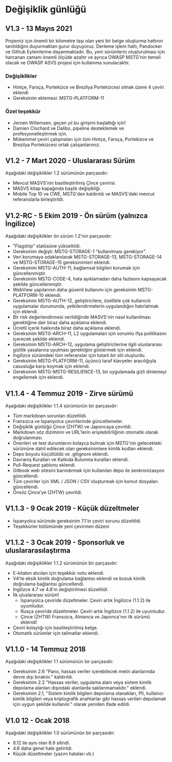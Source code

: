 # Değişiklik günlüğü

## V1.3 - 13 Mayıs 2021

Projemiz için önemli bir kilometre taşı olan yeni bir belge oluşturma hattının tanıtıldığını duyurmaktan gurur duyuyoruz. Derleme işlem hattı, Pandocker ve Github Eylemlerine dayanmaktadır. Bu, yeni sürümlerin oluşturulması için harcanan zamanı önemli ölçüde azaltır ve ayrıca OWASP MSTG'nin temeli olacak ve OWASP ASVS projesi için kullanıma sunulacaktır.

### Değişiklikler

- Hintçe, Farsça, Portekizce ve Brezilya Portekizcesi olmak üzere 4 çeviri eklendi
- Gereksinim eklemesi: MSTG-PLATFORM-11

### Özel teşekkür

- Jeroen Willemsen, geçen yıl bu girişimi başlattığı için!
- Damien Clochard ve Dalibo, pipeline desteklemek ve profesyonelleştirmek için.
- Mükemmel çeviri çalışmaları için tüm Hintçe, Farsça, Portekizce ve Brezilya Portekizcesi ortak çalışanlarımız.

## V1.2 - 7 Mart 2020 - Uluslararası Sürüm

Aşağıdaki değişiklikler 1.2 sürümünün parçasıdır:

- Mevcut MASVS'nin basitleştirilmiş Çince çevirisi.
- MASVS kitap kapağında başlık değişikliği.
- Mobile Top 10 ve CWE, MSTG'den kaldırıldı ve MASVS'deki mevcut referanslarla birleştirildi.

## V1.2-RC - 5 Ekim 2019 - Ön sürüm (yalnızca İngilizce)

Aşağıdaki değişiklikler ön sürüm 1.2'nin parçasıdır:

- "Flagship" statüsüne yükseltildi.
- Gereksinim değişti: MSTG-STORAGE-1 "kullanılması gerekiyor".
- Veri korumaya odaklanılarak MSTG-STORAGE-13, MSTG-STORAGE-14 ve MSTG-STORAGE-15 gereksinimleri eklendi.
- Gereksinim MSTG-AUTH-11, bağlamsal bilgileri korumak için güncellenmiştir.
- Gereksinim MSTG-CODE-4, hata ayıklamadan daha fazlasını kapsayacak şekilde güncellenmiştir.
- WebView yapılarının daha güvenli kullanımı için gereksinim MSTG-PLATFORM-10 eklendi.
- Gereksinim MSTG-AUTH-12, geliştiricilere, özellikle çok kullanıcılı uygulamalar durumunda, yetkilendirmelerin uygulandığını hatırlatmak için eklendi.
- Bir risk değerlendirmesi verildiğinde MASVS'nin nasıl kullanılması gerektiğine dair biraz daha açıklama eklendi.
- Ücretli içerik hakkında biraz daha açıklama eklendi.
- Gereksinim MSTG-ARCH-11, L2 uygulamaları için sorumlu ifşa politikasını içerecek şekilde eklendi.
- Gereksinim MSTG-ARCH-12, uygulama geliştiricilerine ilgili uluslararası gizlilik yasalarına uyulması gerektiğini göstermek için eklendi.
- İngilizce sürümdeki tüm referanslar için tutarlı bir stil oluşturdu.
- Gereksinim MSTG-PLATFORM-11, üçüncü taraf klavyeler aracılığıyla casusluğa karşı koymak için eklendi.
- Gereksinim MSTG-MSTG-RESILIENCE-13, bir uygulamada gizli dinlemeyi engellemek için eklendi.

## V1.1.4 - 4 Temmuz 2019 - Zirve sürümü

Aşağıdaki değişiklikler 1.1.4 sürümünün bir parçasıdır:

- Tüm markdown sorunları düzeltildi.
- Fransızca ve İspanyolca çevirilerinde güncellemeler.
- Değişiklik günlüğü Çince (ZHTW) ve Japoncaya çevrildi.
- Markdown söz diziminin ve URL'lerin erişilebilirliğinin otomatik olarak doğrulanması.
- Önerileri ve test durumlarını kolayca bulmak için MSTG'nin gelecekteki sürümüne dahil edilecek olan gereksinimlere kimlik kodları eklendi.
- Depo boyutu küçültüldü ve .gitignore eklendi.
- Davranış Kuralları ve Katkıda Bulunma kuralları eklendi.
- Pull-Request şablonu eklendi.
- Gitbook web sitesini barındırmak için kullanılan depo ile senkronizasyon güncellendi.
- Tüm çeviriler için XML / JSON / CSV oluşturmak için komut dosyaları güncellendi.
- Önsöz Çince'ye (ZHTW) çevrildi.

## V1.1.3 - 9 Ocak 2019 - Küçük düzeltmeler

- İspanyolca sürümde gereksinim 7.1'in çeviri sorunu düzeltildi.
- Teşekkürler bölümünde yeni çevirmen düzeni

## V1.1.2 - 3 Ocak 2019 - Sponsorluk ve uluslararasılaştırma

Aşağıdaki değişiklikler 1.1.2 sürümünün bir parçasıdır:

- E-kitabın alıcıları için teşekkür notu eklendi.
- V4'te eksik kimlik doğrulama bağlantısı eklendi ve bozuk kimlik doğrulama bağlantısı güncellendi.
- İngilizce 4.7 ve 4.8'in değiştirilmesi düzeltildi.
- İlk uluslararası sürüm!
  - İspanyolca çeviride düzeltmeler. Çeviri artık İngilizce (1.1.2) ile uyumludur.
  - Rusça çeviride düzeltmeler. Çeviri artık İngilizce (1.1.2) ile uyumludur.
  - Çince (ZHTW) Fransızca, Almanca ve Japonca'nın ilk sürümü eklendi!
- Çeviri kolaylığı için basitleştirilmiş belge.
- Otomatik sürümler için talimatlar eklendi.

## V1.1.0 - 14 Temmuz 2018

Aşağıdaki değişiklikler 1.1 sürümünün bir parçasıdır:

- Gereksinim 2.6 "Pano, hassas veriler içerebilecek metin alanlarında devre dışı bırakılır." kaldırıldı.
- Gereksinim 2.2 "Hassas veriler, uygulama alanı veya sistem kimlik depolama alanları dışındaki alanlarda saklanmamalıdır." eklendi.
- Gereksinim 2.1, "Sistem kimlik bilgileri depolama olanakları, PII, kullanıcı kimlik bilgileri veya kriptografik anahtarlar gibi hassas verileri depolamak için uygun şekilde kullanılır." olarak yeniden ifade edildi.

## V1.0 12 - Ocak 2018

Aşağıdaki değişiklikler 1.0 sürümünün bir parçasıdır:

- 8.12 ile aynı olan 8.9 silindi.
- 4.6 daha genel hale getirildi.
- Küçük düzeltmeler (yazım hataları vb.)


